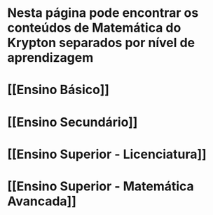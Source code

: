 # Nesta página pode encontrar os conteúdos de Matemática do Krypton separados por nível de aprendizagem

# [[Ensino Básico]]

# [[Ensino Secundário]]

# [[Ensino Superior - Licenciatura]]

# [[Ensino Superior - Matemática Avancada]]
